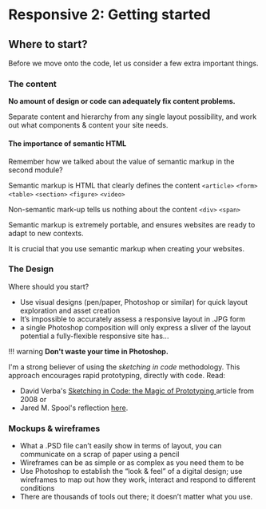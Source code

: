 # Responsive 2: Getting started



## Where to start?

Before we move onto the code, let us consider a few extra important things. 



### The content 
**No amount of design or code can adequately fix content problems.**

Separate content and hierarchy from any single layout possibility, and work out what components & content your site needs.




#### The importance of semantic HTML
Remember how we talked about the value of semantic markup in the second module?

Semantic markup is HTML that clearly defines the content `<article>` `<form>` `<table>` `<section>` `<figure>` `<video>`

Non-semantic mark-up tells us nothing about the content `<div>` `<span>`

Semantic markup is extremely portable, and ensures websites are ready to adapt to new contexts. 

It is crucial that you use semantic markup when creating your websites. 




### The Design

Where should you start?

*   Use visual designs (pen/paper, Photoshop or similar) for quick layout exploration and asset creation
*   It’s impossible to accurately assess a responsive layout in .JPG form
*   a single Photoshop composition will only express a sliver of the layout potential a fully-flexible responsive site has...

!!! warning
    **Don't waste your time in Photoshop.** 

I'm a strong believer of using the _sketching in code_ methodology. This approach encourages rapid prototyping, directly with code. Read:

*   David Verba's [Sketching in Code: the Magic of Prototyping
](https://alistapart.com/article/sketchingincode) article from 2008 or 
*   Jared M. Spool's reflection [here](https://articles.uie.com/sketching_in_code/).




### Mockups & wireframes

*   What a .PSD file can’t easily show in terms of layout, you can communicate on a scrap of paper using a pencil
*   Wireframes can be as simple or as complex as you need them to be
*   Use Photoshop to establish the “look & feel” of a digital design; use wireframes to map out how they work, interact and respond to different conditions
*   There are thousands of tools out there; it doesn’t matter what you use.